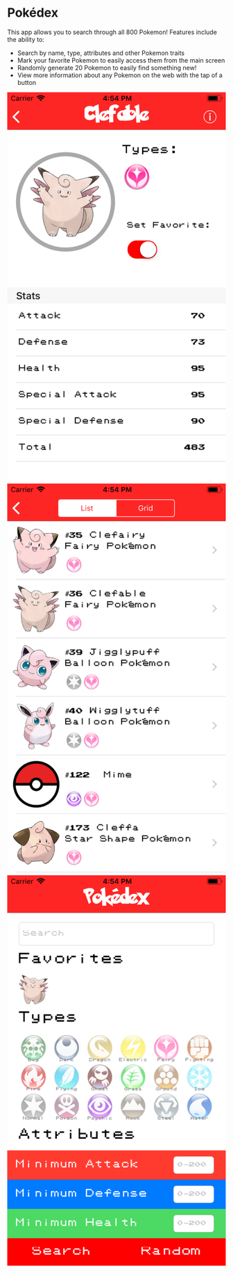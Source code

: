# Pokédex

This app allows you to search through all 800 Pokemon! Features include the ability to:
* Search by name, type, attributes and other Pokemon traits
* Mark your favorite Pokemon to easily access them from the main screen
* Randomly generate 20 Pokemon to easily find something new!
* View more information about any Pokemon on the web with the tap of a button

![](https://github.com/woakley5/MDBMiniProject2/blob/master/screenshot1.png) ![](https://github.com/woakley5/MDBMiniProject2/blob/master/screenshot2.png) ![](https://github.com/woakley5/MDBMiniProject2/blob/master/screenshot3.png)
